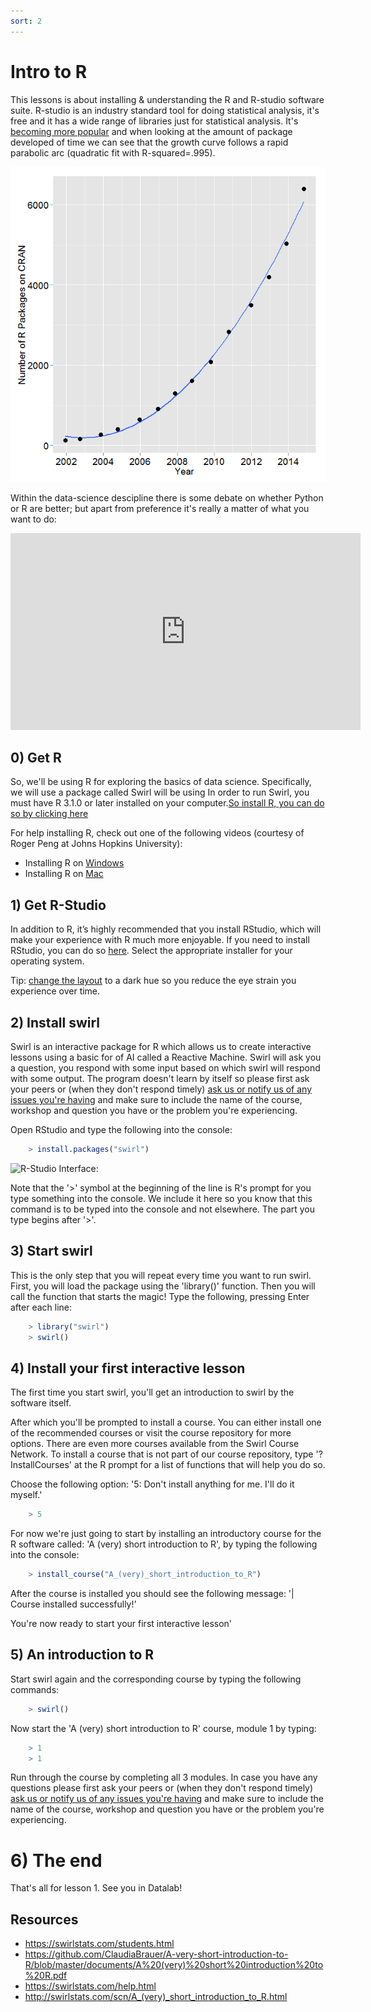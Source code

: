 ```yaml
---
sort: 2
---
```

# Intro to R

This lessons is about installing & understanding the R and R-studio software suite. R-studio is an industry standard tool for doing statistical analysis, it's free and it has a wide range of libraries just for statistical analysis. It's [becoming more popular](http://r4stats.com/articles/popularity/) and when looking at the amount of package developed of time we can see that the growth curve follows a rapid parabolic arc (quadratic fit with R-squared=.995).

<img src="/docs/assets/images/DS1/PackagesOnCranOverTime.png" />

Within the data-science descipline there is some debate on whether Python or R are better; but apart from preference it's really a matter of what you want to do:
<iframe width="560" height="315" src="https://www.youtube.com/embed/1gdKC5O0Pwc" title="YouTube video player" frameborder="0" allow="accelerometer; autoplay; clipboard-write; encrypted-media; gyroscope; picture-in-picture" allowfullscreen></iframe>

## 0) Get R
So, we'll be using R for exploring the basics of data science. Specifically, we will use a package called Swirl will be using In order to run Swirl, you must have R 3.1.0 or later installed on your computer.[So install R, you can do so by clicking here](https://cran.rstudio.com/)

For help installing R, check out one of the following videos (courtesy of Roger Peng at Johns Hopkins University):
- Installing R on [Windows](https://youtu.be/mfGFv-iB724)
- Installing R on [Mac](https://youtu.be/Icawuhf0Yqo)

## 1) Get R-Studio
In addition to R, it’s highly recommended that you install RStudio, which will make your experience with R much more enjoyable.
If you need to install RStudio, you can do so [here](https://www.rstudio.com/products/rstudio/download/). Select the appropriate installer for your operating system.

Tip: [change the layout](https://youtu.be/7LkAe4oAlP4) to a dark hue so you reduce the eye strain you experience over time.

## 2) Install swirl
Swirl is an interactive package for R which allows us to create interactive lessons using a basic for of AI called a Reactive Machine. Swirl will ask you a question, you respond with some input based on which swirl will respond with some output. The program doesn't learn by itself so please first ask your peers or (when they don't respond timely) [ask us or notify us of any issues you're having](https://github.com/BredaUniversity/AAI-DM/issues/new) and make sure to include the name of the course, workshop and question you have or the problem you're experiencing.

Open RStudio and type the following into the console:
```R
	> install.packages("swirl")
```

![R-Studio Interface:](https://github.com/BredaUniversity/AAI-DM/blob/9c941191576eaf85eba554ac5a77fe44bbf17668/docs/Year1/BlockA/DataScience/Courses/DS1/Day1/assets/rstudio2.png)


Note that the '>' symbol at the beginning of the line is R's prompt for you type something into the console. We include it here so you know that this command is to be typed into the console and not elsewhere. The part you type begins after '>'.

## 3) Start swirl
This is the only step that you will repeat every time you want to run swirl. First, you will load the package using the 'library()' function. Then you will call the function that starts the magic! Type the following, pressing Enter after each line:
```R
	> library("swirl")
	> swirl()
```

## 4) Install your first interactive lesson
The first time you start swirl, you'll get an introduction to swirl by the software itself.

After which you'll be prompted to install a course. You can either install one of the recommended courses or visit the course repository for more options. There are even more courses available from the Swirl Course Network. To install a course that is not part of our course repository, type '?InstallCourses' at the R prompt for a list of functions that will help you do so.

Choose the following option: '5: Don't install anything for me. I'll do it myself.'
```R
	> 5
```

For now we're just going to start by installing an introductory course for the R software called: 'A (very) short introduction to R', by typing the following into the console:
```R
	> install_course("A_(very)_short_introduction_to_R")
```
After the course is installed you should see the following message:
'| Course installed successfully!'

You're now ready to start your first interactive lesson'

## 5) An introduction to R
Start swirl again and the corresponding course by typing the following commands:
```R
	> swirl()
```
Now start the 'A (very) short introduction to R' course, module 1 by typing:
```R
	> 1
	> 1
```
Run through the course by completing all 3 modules. In case you have any questions please first ask your peers or (when they don't respond timely) [ask us or notify us of any issues you're having](https://github.com/BredaUniversity/AAI-DM/issues/new) and make sure to include the name of the course, workshop and question you have or the problem you're experiencing.

# 6) The end
That's all for lesson 1. See you in Datalab!

## Resources
- https://swirlstats.com/students.html
- https://github.com/ClaudiaBrauer/A-very-short-introduction-to-R/blob/master/documents/A%20(very)%20short%20introduction%20to%20R.pdf
- https://swirlstats.com/help.html
- http://swirlstats.com/scn/A_(very)_short_introduction_to_R.html

